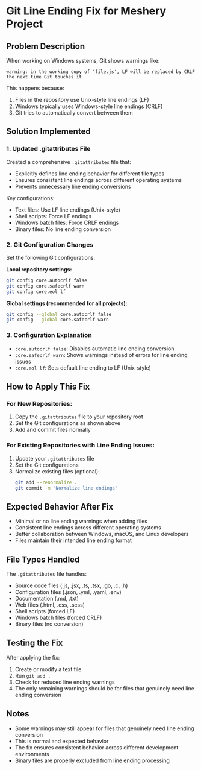 # Git Line Ending Fix for Meshery Project

## Problem Description
When working on Windows systems, Git shows warnings like:
```
warning: in the working copy of 'file.js', LF will be replaced by CRLF the next time Git touches it
```

This happens because:
1. Files in the repository use Unix-style line endings (LF)
2. Windows typically uses Windows-style line endings (CRLF)
3. Git tries to automatically convert between them

## Solution Implemented

### 1. Updated .gitattributes File
Created a comprehensive `.gitattributes` file that:
- Explicitly defines line ending behavior for different file types
- Ensures consistent line endings across different operating systems
- Prevents unnecessary line ending conversions

Key configurations:
- Text files: Use LF line endings (Unix-style)
- Shell scripts: Force LF endings
- Windows batch files: Force CRLF endings
- Binary files: No line ending conversion

### 2. Git Configuration Changes
Set the following Git configurations:

**Local repository settings:**
```bash
git config core.autocrlf false
git config core.safecrlf warn
git config core.eol lf
```

**Global settings (recommended for all projects):**
```bash
git config --global core.autocrlf false
git config --global core.safecrlf warn
```

### 3. Configuration Explanation

- `core.autocrlf false`: Disables automatic line ending conversion
- `core.safecrlf warn`: Shows warnings instead of errors for line ending issues
- `core.eol lf`: Sets default line ending to LF (Unix-style)

## How to Apply This Fix

### For New Repositories:
1. Copy the `.gitattributes` file to your repository root
2. Set the Git configurations as shown above
3. Add and commit files normally

### For Existing Repositories with Line Ending Issues:
1. Update your `.gitattributes` file
2. Set the Git configurations
3. Normalize existing files (optional):
   ```bash
   git add --renormalize .
   git commit -m "Normalize line endings"
   ```

## Expected Behavior After Fix

- Minimal or no line ending warnings when adding files
- Consistent line endings across different operating systems
- Better collaboration between Windows, macOS, and Linux developers
- Files maintain their intended line ending format

## File Types Handled

The `.gitattributes` file handles:
- Source code files (.js, .jsx, .ts, .tsx, .go, .c, .h)
- Configuration files (.json, .yml, .yaml, .env)
- Documentation (.md, .txt)
- Web files (.html, .css, .scss)
- Shell scripts (forced LF)
- Windows batch files (forced CRLF)
- Binary files (no conversion)

## Testing the Fix

After applying the fix:
1. Create or modify a text file
2. Run `git add .`
3. Check for reduced line ending warnings
4. The only remaining warnings should be for files that genuinely need line ending conversion

## Notes

- Some warnings may still appear for files that genuinely need line ending conversion
- This is normal and expected behavior
- The fix ensures consistent behavior across different development environments
- Binary files are properly excluded from line ending processing
